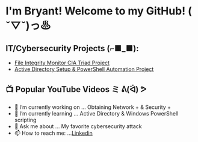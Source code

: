<h1>I'm Bryant! Welcome to my GitHub! ( ˘▽˘)っ♨<br/>

<h2> IT/Cybersecurity Projects (⌐■_■):</h2>

  - [File Integrity Monitor CIA Triad Project](https://github.com/joshmadakor1/Sentinel-Lab)
  - [Active Directory Setup & PowerShell Automation Project](https://github.com/Therealgonzalez/Active-Directory-PowerShell-Automation-Lab)
 

<h2>📺 Popular YouTube Videos ミ ᕕ(ᐛ) ᕗ</h2>




- 🔭 I’m currently working on ... Obtaining Network + & Security +
- 🌱 I’m currently learning ... Active Directory & Windows PowerShell scripting
- 💬 Ask me about ... My favorite cybersecurity attack 
- 📫 How to reach me: ...<a href="https://www.linkedin.com/in/itsbryant/">Linkedin
